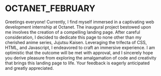 # OCTANET_FEBRUARY
Greetings everyone! Currently, I find myself immersed in a captivating web development internship at Octanet. The inaugural project bestowed upon me involves the creation of a compelling landing page. After careful consideration, I decided to dedicate this page to none other than my cherished anime series, Jujutsu Kaisen. Leveraging the trifecta of CSS, HTML, and Javascript, I endeavored to craft an immersive experience. I am optimistic that the outcome will be met with approval, and I sincerely hope you derive pleasure from exploring the amalgamation of code and creativity that brings this landing page to life. Your feedback is eagerly anticipated and greatly appreciated.
